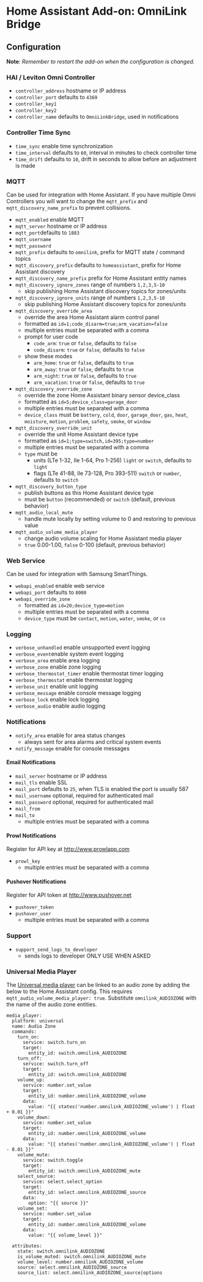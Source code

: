 # Home Assistant Add-on: OmniLink Bridge

## Configuration
**Note**: _Remember to restart the add-on when the configuration is changed._

### HAI / Leviton Omni Controller
- `controller_address` hostname or IP address
- `controller_port` defaults to `4369`
- `controller_key1`
- `controller_key2`
- `controller_name` defaults to `OmniLinkBridge`, used in notifications

### Controller Time Sync
- `time_sync` enable time synchronization
- `time_interval` defaults to `60`, interval in minutes to check controller time
- `time_drift` defaults to `10`, drift in seconds to allow before an adjustment is made

### MQTT
Can be used for integration with Home Assistant. If you have multiple Omni Controllers you will want to change the `mqtt_prefix` and `mqtt_discovery_name_prefix` to prevent collisions.
- `mqtt_enabled` enable MQTT
- `mqtt_server` hostname or IP address
- `mqtt_port`defaults to `1883`
- `mqtt_username`
- `mqtt_password`
- `mqtt_prefix` defaults to `omnilink`, prefix for MQTT state / command topics
- `mqtt_discovery_prefix` defaults to `homeassistant`, prefix for Home Assistant discovery
- `mqtt_discovery_name_prefix` prefix for Home Assistant entity names
- `mqtt_discovery_ignore_zones` range of numbers `1,2,3,5-10`
  - skip publishing Home Assistant discovery topics for zones/units
- `mqtt_discovery_ignore_units` range of numbers `1,2,3,5-10`
  - skip publishing Home Assistant discovery topics for zones/units
- `mqtt_discovery_override_area`
  - override the area Home Assistant alarm control panel
  - formatted as `id=1;code_disarm=true;arm_vacation=false`
  - multiple entries must be separated with a comma
  - prompt for user code
    - `code_arm`: `true` or `false`, defaults to `false`
    - `code_disarm`: `true` or `false`, defaults to `false`
  - show these modes
    - `arm_home`: `true` or `false`, defaults to `true`
    - `arm_away`: `true` or `false`, defaults to `true`
    - `arm_night`: `true` or `false`, defaults to `true`
    - `arm_vacation`: `true` or `false`, defaults to `true`
- `mqtt_discovery_override_zone`
  - override the zone Home Assistant binary sensor device_class
  - formatted as `id=5;device_class=garage_door`
  - multiple entries must be separated with a comma
  - `device_class` must be `battery`, `cold`, `door`, `garage_door`, `gas`, `heat`, `moisture`, `motion`, `problem`, `safety`, `smoke`, or `window`
- `mqtt_discovery_override_unit`
  - override the unit Home Assistant device type
  - formatted as `id=1;type=switch,id=395;type=number`
  - multiple entries must be separated with a comma
  - `type` must be
    - units (LTe 1-32, IIe 1-64, Pro 1-256) `light` or `switch`, defaults to `light`
    - flags (LTe 41-88, IIe 73-128, Pro 393-511) `switch` or `number`, defaults to `switch`
- `mqtt_discovery_button_type`
  - publish buttons as this Home Assistant device type
  - must be `button` (recommended) or `switch` (default, previous behavior)
- `mqtt_audio_local_mute`
  - handle mute locally by setting volume to 0 and restoring to previous value
- `mqtt_audio_volume_media_player`
  - change audio volume scaling for Home Assistant media player
  - `true` 0.00-1.00, `false` 0-100 (default, previous behavior)

### Web Service
Can be used for integration with Samsung SmartThings.
- `webapi_enabled` enable web service
- `webapi_port` defaults to `8000`
- `webapi_override_zone`
  - formatted as `id=20;device_type=motion`
  - multiple entries must be separated with a comma
  - `device_type` must be `contact`, `motion`, `water`, `smoke`, or `co`

### Logging
- `verbose_unhandled` enable unsupported event logging
- `verbose_event`enable system event logging
- `verbose_area` enable area logging
- `verbose_zone` enable zone logging
- `verbose_thermostat_timer` enable thermostat timer logging
- `verbose_thermostat` enable thermostat logging
- `verbose_unit` enable unit logging
- `verbose_message` enable console message logging
- `verbose_lock` enable lock logging
- `verbose_audio` enable audio logging

### Notifications
- `notify_area` enable for area status changes
  - always sent for area alarms and critical system events
- `notify_message` enable for console messages

#### Email Notifications
- `mail_server` hostname or IP address
- `mail_tls` enable SSL
- `mail_port` defaults to `25`, when TLS is enabled the port is usually 587
- `mail_username` optional, required for authenticated mail
- `mail_password` optional, required for authenticated mail
- `mail_from`
- `mail_to`
  - multiple entries must be separated with a comma

#### Prowl Notifications
Register for API key at http://www.prowlapp.com
- `prowl_key`
  - multiple entries must be separated with a comma

#### Pushover Notifications
Register for API token at http://www.pushover.net
- `pushover_token`
- `pushover_user`
  - multiple entries must be separated with a comma
  
### Support
- `support_send_logs_to_developer`
  - sends logs to developer ONLY USE WHEN ASKED

### Universal Media Player
The [Universal media player](https://www.home-assistant.io/integrations/universal/) can be linked to an audio zone by adding the below to the Home Assistant config. This requires `mqtt_audio_volume_media_player: true`. Substitute `omnilink_AUDIOZONE` with the name of the audio zone entities.

```
media_player:
  platform: universal
  name: Audio Zone
  commands:
    turn_on:
      service: switch.turn_on
      target:
        entity_id: switch.omnilink_AUDIOZONE
    turn_off:
      service: switch.turn_off
      target:
        entity_id: switch.omnilink_AUDIOZONE
    volume_up:
      service: number.set_value
      target:
        entity_id: number.omnilink_AUDIOZONE_volume
      data:
        value: "{{ states('number.omnilink_AUDIOZONE_volume') | float + 0.01 }}"
    volume_down:
      service: number.set_value
      target:
        entity_id: number.omnilink_AUDIOZONE_volume
      data:
        value: "{{ states('number.omnilink_AUDIOZONE_volume') | float - 0.01 }}"
    volume_mute:
      service: switch.toggle
      target:
        entity_id: switch.omnilink_AUDIOZONE_mute
    select_source:
      service: select.select_option
      target:
        entity_id: select.omnilink_AUDIOZONE_source
      data:
        option: "{{ source }}"
    volume_set:
      service: number.set_value
      target:
        entity_id: number.omnilink_AUDIOZONE_volume
      data:
        value: "{{ volume_level }}"

  attributes:
    state: switch.omnilink_AUDIOZONE
    is_volume_muted: switch.omnilink_AUDIOZONE_mute
    volume_level: number.omnilink_AUDIOZONE_volume
    source: select.omnilink_AUDIOZONE_source
    source_list: select.omnilink_AUDIOZONE_source|options
```